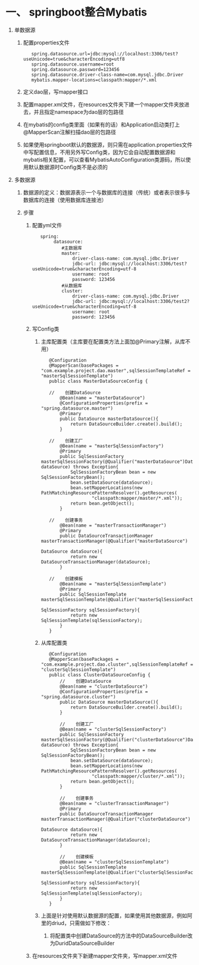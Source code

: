 # 一、 springboot整合Mybatis
1. 单数据源
   1. 配置properties文件
      ```
         spring.datasource.url=jdbc:mysql://localhost:3306/test?useUnicode=true&characterEncoding=utf8
         spring.datasource.username=root
         spring.datasource.password=123456
         spring.datasource.driver-class-name=com.mysql.jdbc.Driver
         mybatis.mapper-locations=classpath:mapper/*.xml
      ```
   
   2. 定义dao层，写mapper接口
   
   3. 配置mapper.xml文件，在resources文件夹下建一个mapper文件夹放进去，并且指定namespace为dao层的包路径
   
   4. 在mybatis的config类里面（如果有的话）和Application启动类打上@MapperScan注解扫描dao层的包路径
   
   5. 如果使用springboot默认的数据源，则只需在application.properties文件中写配置信息，不用另外写Config类，因为它会自动配置数据源和mybatis相关配置，可以查看MybatisAutoConfiguration类源码，所以使用默认数据源时Config类不是必须的
   
2. 多数据源  
   1. 数据源的定义：数据源表示一个与数据库的连接（传统）或者表示很多与数据库的连接（使用数据库连接池）
   
   2. 步骤
      1. 配置yml文件
         ```
            spring:
                 datasource:
                    #主数据库
                    master:
                        driver-class-name: com.mysql.jdbc.Driver
                        jdbc-url: jdbc:mysql://localhost:3306/test?useUnicode=true&characterEncoding=utf-8
                        username: root
                        password: 123456
                    #从数据库
                    cluster:
                        driver-class-name: com.mysql.jdbc.Driver
                        jdbc-url: jdbc:mysql://localhost:3306/test2?useUnicode=true&characterEncoding=utf-8
                        username: root
                        password: 123456
         ```
      
      2. 写Config类
         1. 主库配置类（主库要在配置类方法上面加@Primary注解，从库不用）
            ```
               @Configuration
               @MapperScan(basePackages = "com.example.project.dao.master",sqlSessionTemplateRef = "masterSqlSessionTemplate")
               public class MasterDataSourceConfig {

               //    创建DataSource
                   @Bean(name = "masterDataSource")
                   @ConfigurationProperties(prefix = "spring.datasource.master")
                   @Primary
                   public DataSource masterDataSource(){
                       return DataSourceBuilder.create().build();
                   }

               //    创建工厂
                   @Bean(name = "masterSqlSessionFactory")
                   @Primary
                   public SqlSessionFactory masterSqlSessionFactory(@Qualifier("masterDataSource")DataSource dataSource) throws Exception{
                       SqlSessionFactoryBean bean = new SqlSessionFactoryBean();
                       bean.setDataSource(dataSource);
                       bean.setMapperLocations(new PathMatchingResourcePatternResolver().getResources(
                               "classpath:mapper/master/*.xml"));
                       return bean.getObject();
                   }

               //    创建事务
                   @Bean(name = "masterTransactionManager")
                   @Primary
                   public DataSourceTransactionManager masterTransactionManager(@Qualifier("masterDataSource")
                                                                                            DataSource dataSource){
                       return new DataSourceTransactionManager(dataSource);
                   }

               //    创建模板
                   @Bean(name = "masterSqlSessionTemplate")
                   @Primary
                   public SqlSessionTemplate masterSqlSessionTemplate(@Qualifier("masterSqlSessionFactory")
                                                                      SqlSessionFactory sqlSessionFactory){
                       return new SqlSessionTemplate(sqlSessionFactory);
                   }
               }
            ```
            
         2. 从库配置类
            ```
               @Configuration
               @MapperScan(basePackages = "com.example.project.dao.cluster",sqlSessionTemplateRef = "clusterSqlSessionTemplate")
               public class ClusterDataSourceConfig {
                   //    创建DataSource
                   @Bean(name = "clusterDataSource")
                   @ConfigurationProperties(prefix = "spring.datasource.cluster")
                   public DataSource masterDataSource(){
                       return DataSourceBuilder.create().build();
                   }

                   //    创建工厂
                   @Bean(name = "clusterSqlSessionFactory")
                   public SqlSessionFactory masterSqlSessionFactory(@Qualifier("clusterDataSource")DataSource dataSource) throws Exception{
                       SqlSessionFactoryBean bean = new SqlSessionFactoryBean();
                       bean.setDataSource(dataSource);
                       bean.setMapperLocations(new PathMatchingResourcePatternResolver().getResources(
                               "classpath:mapper/cluster/*.xml"));
                       return bean.getObject();
                   }

                   //    创建事务
                   @Bean(name = "clusterTransactionManager")
                   @Primary
                   public DataSourceTransactionManager masterTransactionManager(@Qualifier("clusterDataSource")
                                                                                        DataSource dataSource){
                       return new DataSourceTransactionManager(dataSource);
                   }

                   //    创建模板
                   @Bean(name = "clusterSqlSessionTemplate")
                   public SqlSessionTemplate masterSqlSessionTemplate(@Qualifier("clusterSqlSessionFactory")
                                                                              SqlSessionFactory sqlSessionFactory){
                       return new SqlSessionTemplate(sqlSessionFactory);
                   }
               }
            ```
         
         3. 上面是针对使用默认数据源的配置，如果使用其他数据源，例如阿里的driud，只需做如下修改：
            
            1. 将配置类中创建DataSource的方法中的DataSourceBuilder改为DuridDataSourceBuilder
            
      3. 在resources文件夹下新建mapper文件夹，写mapper.xml文件         
